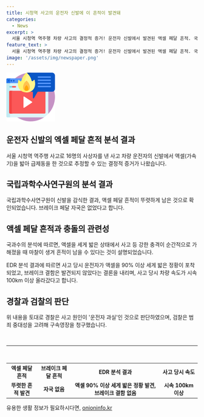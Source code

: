 ```yaml
---
title: 시청역 사고의 운전자 신발에 이 흔적이 발견돼
categories:
  - News
excerpt: >
  서울 시청역 역주행 차량 사고의 결정적 증거! 운전자 신발에서 발견된 액셀 페달 흔적. 국과수의 분석으로 액셀을 세게 밟은 증거 확인. EDR 분석으로 90% 이상 가속 확인, 브레이크 결함 없음. 차량 속도는 시속 100km 이상. 경찰은 운전자 과실로 확인하며 검찰은 구속영장을 청구했다.
feature_text: >
  서울 시청역 역주행 차량 사고의 결정적 증거! 운전자 신발에서 발견된 액셀 페달 흔적. 국과수의 분석으로 액셀을 세게 밟은 증거 확인. EDR 분석으로 90% 이상 가속 확인, 브레이크 결함 없음. 차량 속도는 시속 100km 이상. 경찰은 운전자 과실로 확인하며 검찰은 구속영장을 청구했다.
image: '/assets/img/newspaper.png'
---
```


<p><img src="/assets/img/news.png" alt="rentncar 속보" /></p>

<h2>운전자 신발의 엑셀 페달 흔적 분석 결과</h2>

<p data-ke-size="size16">서울 시청역 역주행 사고로 16명의 사상자를 낸 사고 차량 운전자의 신발에서 액셀(가속기)을 밟아 급제동을 한 것으로 추정할 수 있는 결정적 증거가 나왔습니다.</p>

<h2>국립과학수사연구원의 분석 결과</h2>

<p data-ke-size="size16">국립과학수사연구원이 신발을 감식한 결과, 액셀 페달 흔적이 뚜렷하게 남은 것으로 확인되었습니다. 브레이크 페달 자국은 없었다고 합니다.</p>

<h2>액셀 페달 흔적과 충돌의 관련성</h2>

<p data-ke-size="size16">국과수의 분석에 따르면, 액셀을 세게 밟은 상태에서 사고 등 강한 충격이 순간적으로 가해졌을 때 마찰이 생겨 흔적이 남을 수 있다는 것이 설명되었습니다.</p>

<p data-ke-size="size16">EDR 분석 결과에 따르면 사고 당시 운전자가 액셀을 90% 이상 세게 밟은 정황이 포착되었고, 브레이크 결함은 발견되지 않았다는 결론을 내리며, 사고 당시 차량 속도가 시속 100km 이상 올라갔다고 합니다.</p>

<h2>경찰과 검찰의 판단</h2>

<p data-ke-size="size16">위 내용을 토대로 경찰은 사고 원인이 '운전자 과실'인 것으로 판단하였으며, 검찰은 범죄 중대성을 고려해 구속영장을 청구했습니다.</p>

<p data-ke-size="size16">&nbsp;</p>

<hr>

<p data-ke-size="size16">&nbsp;</p>

<table>
  <tbody>
    <tr>
      <td style="text-align: center; height: 17px;"><b>엑셀 페달 흔적</b></td>
      <td style="text-align: center; height: 17px;"><b>브레이크 페달 흔적</b></td>
      <td style="text-align: center; height: 17px;"><b>EDR 분석 결과</b></td>
      <td style="text-align: center; height: 17px;"><b>사고 당시 속도</b></td>
    </tr>
    <tr>
      <td style="text-align: center; height: 17px;"><b>뚜렷한 흔적 발견</b></td>
      <td style="text-align: center; height: 17px;"><b>자국 없음</b></td>
      <td style="text-align: center; height: 17px;"><b>액셀 90% 이상 세게 밟은 정황 발견, 브레이크 결함 없음</b></td>
      <td style="text-align: center; height: 17px;"><b>시속 100km 이상</b></td>
    </tr>
  </tbody>
</table>
유용한 생활 정보가 필요하시다면, <a href="https://onioninfo.kr" rel="dofollow">onioninfo.kr</a>


